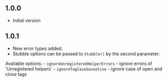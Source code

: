 ## 1.0.0

- Initial version

## 1.0.1

- New error types added.
- Stubble options can be passed to `Stubble()` by the second parameter:

Available options:
    - `ignoreUnregisteredHelperErrors` - ignore errors of 'Unregistered helpers'
    - `ignoreTagCaseSensetive` - ignore case of open and close tags 
